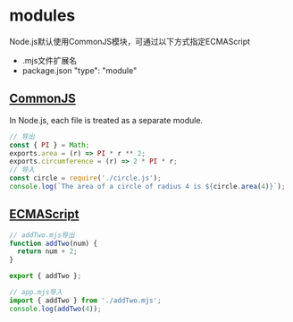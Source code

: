# modules

Node.js默认使用CommonJS模块，可通过以下方式指定ECMAScript

- .mjs文件扩展名
- package.json "type": "module"

## [CommonJS](https://nodejs.org/api/modules.html)

In Node.js, each file is treated as a separate module.

```js
// 导出
const { PI } = Math;
exports.area = (r) => PI * r ** 2;
exports.circumference = (r) => 2 * PI * r;
// 导入
const circle = require('./circle.js');
console.log(`The area of a circle of radius 4 is ${circle.area(4)}`);
```

## [ECMAScript](https://nodejs.org/api/esm.html)

```js
// addTwo.mjs导出
function addTwo(num) {
  return num + 2;
}

export { addTwo };
```

```js
// app.mjs导入
import { addTwo } from './addTwo.mjs';
console.log(addTwo(4));
```
